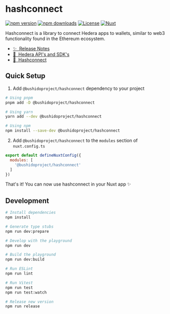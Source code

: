 <!--
Get your module up and running quickly.

Find and replace all on all files (CMD+SHIFT+F):
- Name: hashconnect
- Package name: @bushidoproject/hashconnect
- Description: Hashconnect Interoperability Library for Nuxt
-->

# hashconnect

[![npm version][npm-version-src]][npm-version-href]
[![npm downloads][npm-downloads-src]][npm-downloads-href]
[![License][license-src]][license-href]
[![Nuxt][nuxt-src]][nuxt-href]

Hashconnect is a library to connect Hedera apps to wallets, similar to web3 functionality found in the Ethereum ecosystem.

- [✨ &nbsp;Release Notes](/CHANGELOG.md)
- [📖 &nbsp;Hedera API's and SDK's](https://docs.hedera.com/guides/docs/hedera-api)
- [📖 &nbsp;Hashconnect](https://github.com/Hashpack/hashconnect)

## Quick Setup

1. Add `@bushidoproject/hashconnect` dependency to your project

```bash
# Using pnpm
pnpm add -D @bushidoproject/hashconnect

# Using yarn
yarn add --dev @bushidoproject/hashconnect

# Using npm
npm install --save-dev @bushidoproject/hashconnect
```

2. Add `@bushidoproject/hashconnect` to the `modules` section of `nuxt.config.ts`

```js
export default defineNuxtConfig({
  modules: [
    '@bushidoproject/hashconnect'
  ]
})
```

That's it! You can now use hashconnect in your Nuxt app ✨

## Development

```bash
# Install dependencies
npm install

# Generate type stubs
npm run dev:prepare

# Develop with the playground
npm run dev

# Build the playground
npm run dev:build

# Run ESLint
npm run lint

# Run Vitest
npm run test
npm run test:watch

# Release new version
npm run release
```

<!-- Badges -->
[npm-version-src]: https://img.shields.io/npm/v/@bushidoproject/hashconnect/latest.svg?style=flat&colorA=18181B&colorB=28CF8D
[npm-version-href]: https://npmjs.com/package/@bushidoproject/hashconnect

[npm-downloads-src]: https://img.shields.io/npm/dm/@bushidoproject/hashconnect.svg?style=flat&colorA=18181B&colorB=28CF8D
[npm-downloads-href]: https://npmjs.com/package/@bushidoproject/hashconnect

[license-src]: https://img.shields.io/npm/l/@bushidoproject/hashconnect.svg?style=flat&colorA=18181B&colorB=28CF8D
[license-href]: https://npmjs.com/package/@bushidoproject/hashconnect

[nuxt-src]: https://img.shields.io/badge/Nuxt-18181B?logo=nuxt.js
[nuxt-href]: https://nuxt.com
